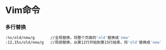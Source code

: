 # Vim命令

### 多行替换
```bash
:%s/old/new/g       //全局替换，将整个页面的'old'替换成'new'
:12,15s/old/new/g   //局部替换，从第12行开始到第15行结束，将'old'替换成'new'
```